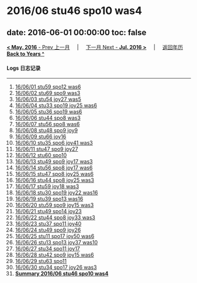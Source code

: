 # 2016/06 stu46 spo10 was4

date: 2016-06-01 00:00:00
toc: false
---
[**< May. 2016** - Prev 上一月](/lifelogs/2016/05/index.md) &nbsp; &nbsp; | &nbsp; &nbsp; [下一月 Next - **Jul. 2016 >**](/lifelogs/2016/07/index.md) &nbsp; &nbsp; |  &nbsp; &nbsp; [返回年历 **Back to Years ^**](/lifelogs/index.md)
<br/>
#### Logs 日志记录
---
1. [16/06/01 stu59 spo12 was6](/lifelogs/2016/06/d01.md)
2. [16/06/02 stu69 spo9 was3](/lifelogs/2016/06/d02.md)
3. [16/06/03 stu54 joy27 was5](/lifelogs/2016/06/d03.md)
4. [16/06/04 stu33 spo19 joy25 was6](/lifelogs/2016/06/d04.md)
5. [16/06/05 stu36 spo19 was6](/lifelogs/2016/06/d05.md)
6. [16/06/06 stu44 spo8 was3](/lifelogs/2016/06/d06.md)
7. [16/06/07 stu56 spo8 was6](/lifelogs/2016/06/d07.md)
8. [16/06/08 stu48 spo9 joy9](/lifelogs/2016/06/d08.md)
9. [16/06/09 stu66 joy16](/lifelogs/2016/06/d09.md)
10. [16/06/10 stu35 spo6 joy41 was3](/lifelogs/2016/06/d10.md)
11. [16/06/11 stu47 spo9 joy27](/lifelogs/2016/06/d11.md)
12. [16/06/12 stu60 spo10](/lifelogs/2016/06/d12.md)
13. [16/06/13 stu49 spo9 joy17 was3](/lifelogs/2016/06/d13.md)
14. [16/06/14 stu56 spo8 joy17 was6](/lifelogs/2016/06/d14.md)
15. [16/06/15 stu47 spo8 joy25 was6](/lifelogs/2016/06/d15.md)
16. [16/06/16 stu44 spo8 joy25 was3](/lifelogs/2016/06/d16.md)
17. [16/06/17 stu59 joy18 was3](/lifelogs/2016/06/d17.md)
18. [16/06/18 stu30 spo19 joy22 was16](/lifelogs/2016/06/d18.md)
19. [16/06/19 stu39 spo13 was16](/lifelogs/2016/06/d19.md)
20. [16/06/20 stu59 spo9 joy15 was3](/lifelogs/2016/06/d20.md)
21. [16/06/21 stu49 spo14 joy23](/lifelogs/2016/06/d21.md)
22. [16/06/22 stu44 spo8 joy33 was3](/lifelogs/2016/06/d22.md)
23. [16/06/23 stu37 spo11 joy40](/lifelogs/2016/06/d23.md)
24. [16/06/24 stu49 spo9 joy26](/lifelogs/2016/06/d24.md)
25. [16/06/25 stu11 spo17 joy50 was6](/lifelogs/2016/06/d25.md)
26. [16/06/26 stu13 spo13 joy37 was10](/lifelogs/2016/06/d26.md)
27. [16/06/27 stu34 spo11 joy17](/lifelogs/2016/06/d27.md)
28. [16/06/28 stu42 spo9 joy15 was6](/lifelogs/2016/06/d28.md)
29. [16/06/29 stu63 spo11](/lifelogs/2016/06/d29.md)
30. [16/06/30 stu34 spo17 joy26 was3](/lifelogs/2016/06/d30.md)
32. [**Summary 2016/06 stu46 spo10 was4**](/lifelogs/2016/06/time_stat.md)
